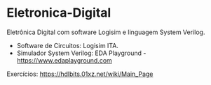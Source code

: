 # Eletronica-Digital
Eletrônica Digital com software Logisim e linguagem System Verilog.
- Software de Circuitos: Logisim ITA.
- Simulador System Verilog: EDA Playground - <https://www.edaplayground.com>

Exercícios:
<https://hdlbits.01xz.net/wiki/Main_Page>
